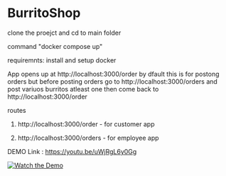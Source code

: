 # BurritoShop

clone the proejct and cd to main folder 

command "docker compose up"

requiremnts: install and setup docker 

App opens up at http://localhost:3000/order by dfault this is for postong orders but before posting orders go to http://localhost:3000/orders and post variuos burritos atleast one then come back to http://localhost:3000/order 

routes 

1. http://localhost:3000/order - for customer app 

2. http://localhost:3000/orders - for employee app

DEMO Link : https://youtu.be/uWjRgL6y0Gg 

[![Watch the Demo](https://img.youtube.com/vi/uWjRgL6y0Gg/hqdefault.jpg)](https://www.youtube.com/embed/uWjRgL6y0Gg)

